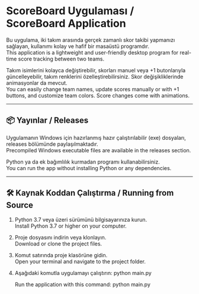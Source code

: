 # ScoreBoard Uygulaması / ScoreBoard Application

Bu uygulama, iki takım arasında gerçek zamanlı skor takibi yapmanızı sağlayan, kullanımı kolay ve hafif bir masaüstü programdır.  
This application is a lightweight and user-friendly desktop program for real-time score tracking between two teams.

Takım isimlerini kolayca değiştirebilir, skorları manuel veya +1 butonlarıyla güncelleyebilir, takım renklerini özelleştirebilirsiniz. Skor değişikliklerinde animasyonlar da mevcut.  
You can easily change team names, update scores manually or with +1 buttons, and customize team colors. Score changes come with animations.

---

## 📦 Yayınlar / Releases

Uygulamanın Windows için hazırlanmış hazır çalıştırılabilir (exe) dosyaları, releases bölümünde paylaşılmaktadır.  
Precompiled Windows executable files are available in the releases section.

Python ya da ek bağımlılık kurmadan programı kullanabilirsiniz.  
You can run the app without installing Python or any dependencies.

---

## 🛠️ Kaynak Koddan Çalıştırma / Running from Source

1. Python 3.7 veya üzeri sürümünü bilgisayarınıza kurun.  
 Install Python 3.7 or higher on your computer.

2. Proje dosyasını indirin veya klonlayın.  
 Download or clone the project files.

3. Komut satırında proje klasörüne gidin.  
 Open your terminal and navigate to the project folder.

4. Aşağıdaki komutla uygulamayı çalıştırın: python main.py

   Run the application with this command: python main.py 


